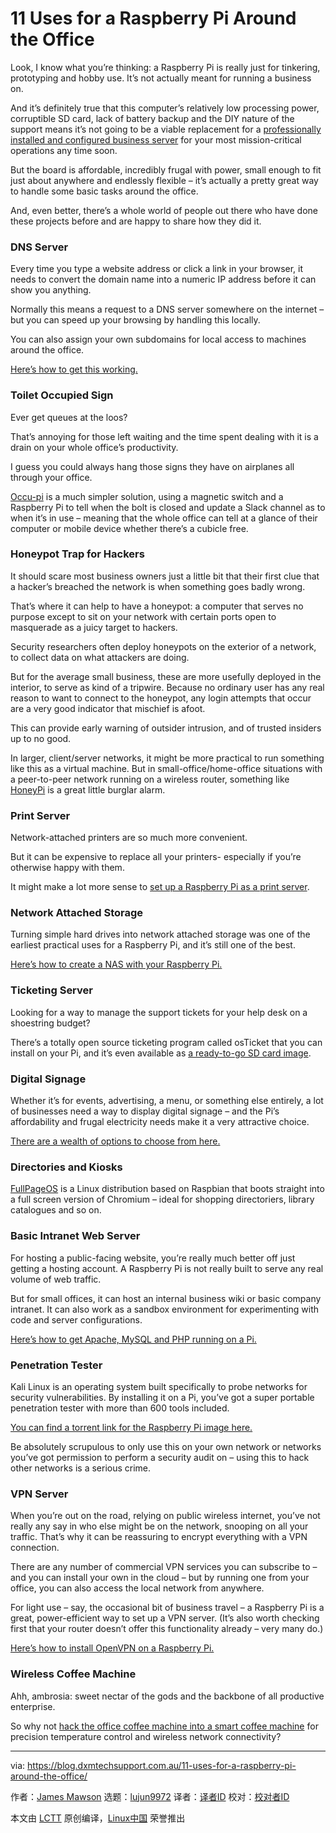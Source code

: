 [#]: collector: (lujun9972)
[#]: translator: (geekpi)
[#]: reviewer: ( )
[#]: publisher: ( )
[#]: url: ( )
[#]: subject: (11 Uses for a Raspberry Pi Around the Office)
[#]: via: (https://blog.dxmtechsupport.com.au/11-uses-for-a-raspberry-pi-around-the-office/)
[#]: author: (James Mawson https://blog.dxmtechsupport.com.au/author/james-mawson/)

11 Uses for a Raspberry Pi Around the Office
======

Look, I know what you’re thinking: a Raspberry Pi is really just for tinkering, prototyping and hobby use. It’s not actually meant for running a business on.

And it’s definitely true that this computer’s relatively low processing power, corruptible SD card, lack of battery backup and the DIY nature of the support means it’s not going to be a viable replacement for a [professionally installed and configured business server][1] for your most mission-critical operations any time soon.

But the board is affordable, incredibly frugal with power, small enough to fit just about anywhere and endlessly flexible – it’s actually a pretty great way to handle some basic tasks around the office.

And, even better, there’s a whole world of people out there who have done these projects before and are happy to share how they did it.

### DNS Server

Every time you type a website address or click a link in your browser, it needs to convert the domain name into a numeric IP address before it can show you anything.

Normally this means a request to a DNS server somewhere on the internet – but you can speed up your browsing by handling this locally.

You can also assign your own subdomains for local access to machines around the office.

[Here’s how to get this working.][2]

### Toilet Occupied Sign

Ever get queues at the loos?

That’s annoying for those left waiting and the time spent dealing with it is a drain on your whole office’s productivity.

I guess you could always hang those signs they have on airplanes all through your office.

[Occu-pi][3] is a much simpler solution, using a magnetic switch and a Raspberry Pi to tell when the bolt is closed and update a Slack channel as to when it’s in use – meaning that the whole office can tell at a glance of their computer or mobile device whether there’s a cubicle free.

### Honeypot Trap for Hackers

It should scare most business owners just a little bit that their first clue that a hacker’s breached the network is when something goes badly wrong.

That’s where it can help to have a honeypot: a computer that serves no purpose except to sit on your network with certain ports open to masquerade as a juicy target to hackers.

Security researchers often deploy honeypots on the exterior of a network, to collect data on what attackers are doing.

But for the average small business, these are more usefully deployed in the interior, to serve as kind of a tripwire. Because no ordinary user has any real reason to want to connect to the honeypot, any login attempts that occur are a very good indicator that mischief is afoot.

This can provide early warning of outsider intrusion, and of trusted insiders up to no good.

In larger, client/server networks, it might be more practical to run something like this as a virtual machine. But in small-office/home-office situations with a peer-to-peer network running on a wireless router, something like [HoneyPi][4] is a great little burglar alarm.

### Print Server

Network-attached printers are so much more convenient.

But it can be expensive to replace all your printers- especially if you’re otherwise happy with them.

It might make a lot more sense to [set up a Raspberry Pi as a print server][5].

### Network Attached Storage

Turning simple hard drives into network attached storage was one of the earliest practical uses for a Raspberry Pi, and it’s still one of the best.

[Here’s how to create a NAS with your Raspberry Pi.][6]

### Ticketing Server

Looking for a way to manage the support tickets for your help desk on a shoestring budget?

There’s a totally open source ticketing program called osTicket that you can install on your Pi, and it’s even available as [a ready-to-go SD card image][7].

### Digital Signage

Whether it’s for events, advertising, a menu, or something else entirely, a lot of businesses need a way to display digital signage – and the Pi’s affordability and frugal electricity needs make it a very attractive choice.

[There are a wealth of options to choose from here.][8]

### Directories and Kiosks

[FullPageOS][9] is a Linux distribution based on Raspbian that boots straight into a full screen version of Chromium – ideal for shopping directoriers, library catalogues and so on.

### Basic Intranet Web Server

For hosting a public-facing website, you’re really much better off just getting a hosting account. A Raspberry Pi is not really built to serve any real volume of web traffic.

But for small offices, it can host an internal business wiki or basic company intranet. It can also work as a sandbox environment for experimenting with code and server configurations.

[Here’s how to get Apache, MySQL and PHP running on a Pi.][10]

### Penetration Tester

Kali Linux is an operating system built specifically to probe networks for security vulnerabilities. By installing it on a Pi, you’ve got a super portable penetration tester with more than 600 tools included.

[You can find a torrent link for the Raspberry Pi image here.][11]

Be absolutely scrupulous to only use this on your own network or networks you’ve got permission to perform a security audit on – using this to hack other networks is a serious crime.

### VPN Server

When you’re out on the road, relying on public wireless internet, you’ve not really any say in who else might be on the network, snooping on all your traffic. That’s why it can be reassuring to encrypt everything with a VPN connection.

There are any number of commercial VPN services you can subscribe to – and you can install your own in the cloud – but by running one from your office, you can also access the local network from anywhere.

For light use – say, the occasional bit of business travel – a Raspberry Pi is a great, power-efficient way to set up a VPN server. (It’s also worth checking first that your router doesn’t offer this functionality already – very many do.)

[Here’s how to install OpenVPN on a Raspberry Pi.][12]

### Wireless Coffee Machine

Ahh, ambrosia: sweet nectar of the gods and the backbone of all productive enterprise.

So why not [hack the office coffee machine into a smart coffee machine][13] for precision temperature control and wireless network connectivity?

--------------------------------------------------------------------------------

via: https://blog.dxmtechsupport.com.au/11-uses-for-a-raspberry-pi-around-the-office/

作者：[James Mawson][a]
选题：[lujun9972][b]
译者：[译者ID](https://github.com/译者ID)
校对：[校对者ID](https://github.com/校对者ID)

本文由 [LCTT](https://github.com/LCTT/TranslateProject) 原创编译，[Linux中国](https://linux.cn/) 荣誉推出

[a]: https://blog.dxmtechsupport.com.au/author/james-mawson/
[b]: https://github.com/lujun9972
[1]: https://dxmtechsupport.com.au/server-configuration
[2]: https://www.1and1.com/digitalguide/server/configuration/how-to-make-your-raspberry-pi-into-a-dns-server/
[3]: https://blog.usejournal.com/occu-pi-the-bathroom-of-the-future-ed69b84e21d5
[4]: https://trustfoundry.net/honeypi-easy-honeypot-raspberry-pi/
[5]: https://opensource.com/article/18/3/print-server-raspberry-pi
[6]: https://howtoraspberrypi.com/create-a-nas-with-your-raspberry-pi-and-samba/
[7]: https://everyday-tech.com/a-raspberry-pi-ticketing-system-image-with-osticket/
[8]: https://blog.capterra.com/7-free-and-open-source-digital-signage-software-options-for-your-next-event/
[9]: https://github.com/guysoft/FullPageOS
[10]: https://maker.pro/raspberry-pi/projects/raspberry-pi-web-server
[11]: https://www.offensive-security.com/kali-linux-arm-images/
[12]: https://medium.freecodecamp.org/running-your-own-openvpn-server-on-a-raspberry-pi-8b78043ccdea
[13]: https://www.techradar.com/au/how-to/how-to-build-your-own-smart-coffee-machine
